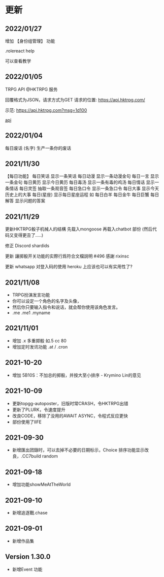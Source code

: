 # 更新

## 2022/01/27

增加 【身份组管理】 功能

.rolereact help

可以查看教学

## 2022/01/05

TRPG API @HKTRPG 服务

回覆格式为JSON，请求方式为GET
请求的位置:
<https://api.hktrpg.com/>

示范:
<https://api.hktrpg.com?msg=1d100>

[api](views/image/api.png)

## 2022/01/04

每日废话  (名字) 生产一条你的废话

## 2021/11/30

【每日功能】
每日笑话    显示一条笑话
每日动漫    显示一条动漫金句
每日一言    显示一条金句
每日黄历    显示今日黄历
每日毒汤    显示一条有毒的鸡汤
每日情话    显示一条情话
每日灵签    抽取一条观音签
每日急口令    显示一条急口令
每日大事    显示今天历史上的大事
每日(星座) 显示每日星座运程 如 每日白羊 每日金牛 每日巨蟹
每日解答    显示问题的答案

## 2021/11/29

更新HKTRPG骰子机械人的结構
先载入mongoose 再载入chatbot 部份
(然后代码又变得更丑了.....)

修正
Discord shardids

更新
讓掷骰开关功能的实際行爲符合文檔説明 #496
感謝 rixinsc

更新
whatsapp 对登入码的使用
heroku 上应该也可以有实用性了?

## 2021/11/08

* TRPG扮演发言功能
* 你可以设定一个角色的名字及头像，
* 然后你只要输入指令和说话，就会帮你使用该角色发言。
* .me .me1 .myname

## 2021/11/01

* 增加 .x 多重掷骰 如.5 cc 80
* 增加定时发讯功能 .at / .cron
  
## 2021-10-20

* 增加 5B10S：不加总的掷骰，并按大至小排序 - Krymino Lin的意见

## 2021-10-09

* 更新topgg-autoposter，旧版时常CRASH，令HKTRPG出错
* 更新了PLURK，令速度提升
* 改良CODE，移除了没用的AWAIT ASYNC，令程式反应更快
* 部份使用了IIFE

## 2021-09-30

* 新增匯出团錄时，可以去掉不必要的日期标示，Choice 排序功能显示改良，.CC7build random

## 2021-09-18

* 增加功能showMeAtTheWorld

## 2021-09-10

* 新增追逐戰.chase

## 2021-09-01

* 新增作品集

## Version 1.30.0

* 新增Event 功能
